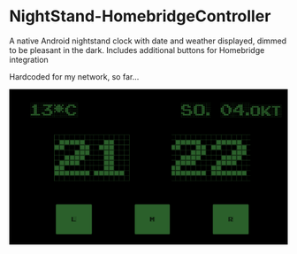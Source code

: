 # NightStand-HomebridgeController

A native Android nightstand clock with date and weather displayed, dimmed to be pleasant in the dark.
Includes additional buttons for Homebridge integration

Hardcoded for my network, so far...


![Alt text](Screenshot.png?raw=true "First Screenshot")
